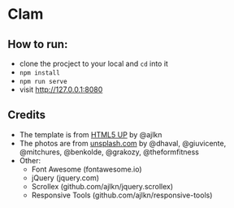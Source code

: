 # Clam

## How to run:

- clone the procject to your local and `cd` into it
- `npm install`
- `npm run serve`
- visit http://127.0.0.1:8080

## Credits

- The template is from [HTML5 UP](html5up.net) by @ajlkn
- The photos are from [unsplash.com](https://unsplash.com/) by @dhaval, @giuvicente, @mitchures, @benkolde, @grakozy, @theformfitness
- Other:
	- Font Awesome (fontawesome.io)
	- jQuery (jquery.com)
	- Scrollex (github.com/ajlkn/jquery.scrollex)
	- Responsive Tools (github.com/ajlkn/responsive-tools)
